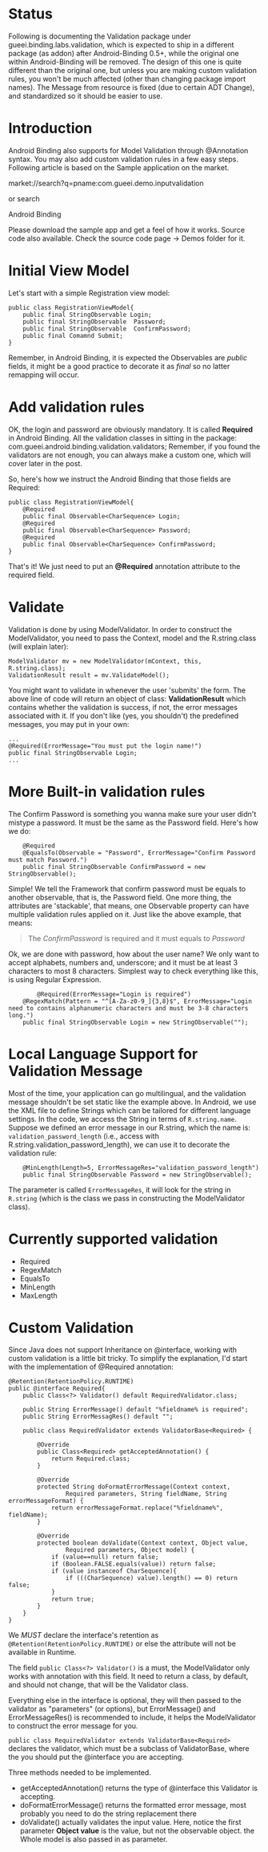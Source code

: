 # Status #

Following is documenting the Validation package under gueei.binding.labs.validation, which is expected to ship in a different package (as addon) after Android-Binding 0.5+, while the original one within Android-Binding will be removed. The design of this one is quite different than the original one, but unless you are making custom validation rules, you won't be much affected (other than changing package import names). The Message from resource is fixed (due to certain ADT Change), and standardized so it should be easier to use.

# Introduction #

Android Binding also supports for Model Validation through @Annotation syntax. You may also add custom validation rules in a few easy steps.
Following article is based on the Sample application on the market.

market://search?q=pname:com.gueei.demo.inputvalidation

or search

Android Binding

Please download the sample app and get a feel of how it works. Source code also available. Check the source code page -> Demos folder for it.

# Initial View Model #

Let's start with a simple Registration view model:

```
public class RegistrationViewModel{
    public final StringObservable Login;
    public final StringObservable  Password;
    public final StringObservable  ConfirmPassword;
    public final Comamnd Submit;
}
```

Remember, in Android Binding, it is expected the Observables are _public_ fields, it might be a good practice to decorate it as _final_ so no latter remapping will occur.

# Add validation rules #

OK, the login and password are obviously mandatory. It is called **Required** in Android Binding. All the validation classes in sitting in the package: com.gueei.android.binding.validation.validators; Remember, if you found the validators are not enough, you can always make a custom one, which will cover later in the post.

So, here's how we instruct the Android Binding that those fields are Required:

```
public class RegistrationViewModel{
    @Required
    public final Observable<CharSequence> Login;
    @Required
    public final Observable<CharSequence> Password;
    @Required
    public final Observable<CharSequence> ConfirmPassword;
}
```

That's it! We just need to put an **@Required** annotation attribute to the required field.

# Validate #

Validation is done by using ModelValidator. In order to construct the ModelValidator, you need to pass the Context, model and the R.string.class (will explain later):

```
ModelValidator mv = new ModelValidator(mContext, this, R.string.class);
ValidationResult result = mv.ValidateModel();
```

You might want to validate in whenever the user 'submits' the form. The above line of code will return an object of class: **ValidationResult** which contains whether the validation is success, if not, the error messages associated with it. If you don't like (yes, you shouldn't) the predefined messages, you may put in your own:

```
...
@Required(ErrorMessage="You must put the login name!")
public final StringObservable Login;
...
```

# More Built-in validation rules #

The Confirm Password is something you wanna make sure your user didn't mistype a password. It must be the same as the Password field. Here's how we do:

```
	@Required
	@EqualsTo(Observable = "Password", ErrorMessage="Confirm Password must match Password.")
	public final StringObservable ConfirmPassword = new StringObservable();
```

Simple! We tell the Framework that confirm password must be equals to another observable, that is, the Password field. One more thing, the attributes are 'stackable', that means, one Observable property can have multiple validation rules applied on it. Just like the above example, that means:

> The _ConfirmPassword_ is required and it must equals to _Password_

Ok, we are done with password, how about the user name? We only want to accept alphabets, numbers and, underscore; and it must be at least 3 characters to most 8 characters. Simplest way to check everything like this, is using Regular Expression.

```
        @Required(ErrorMessage="Login is required")
	@RegexMatch(Pattern = "^[A-Za-z0-9_]{3,8}$", ErrorMessage="Login need to contains alphanumeric characters and must be 3-8 characters long.")
	public final StringObservable Login = new StringObservable("");
```

# Local Language Support for Validation Message #

Most of the time, your application can go multilingual, and the validation message shouldn't be set static like the example above. In Android, we use the XML file to define Strings which can be tailored for different language settings. In the code, we access the String in terms of `R.string.name`. Suppose we defined an error message in our R.string, which the name is: `validation_password_length` (i.e., access with R.string.validation\_password\_length), we can use it to decorate the validation rule:

```
	@MinLength(Length=5, ErrorMessageRes="validation_password_length")
	public final StringObservable Password = new StringObservable();
```

The parameter is called `ErrorMessageRes`, it will look for the string in `R.string` (which is the class we pass in constructing the ModelValidator class).

# Currently supported validation #

  * Required
  * RegexMatch
  * EqualsTo
  * MinLength
  * MaxLength

# Custom Validation #

Since Java does not support Inheritance on @interface, working with custom validation is a little bit tricky. To simplify the explanation, I'd start with the implementation of @Required annotation:

```
@Retention(RetentionPolicy.RUNTIME)
public @interface Required{
	public Class<?> Validator() default RequiredValidator.class;

	public String ErrorMessage() default "%fieldname% is required";
	public String ErrorMessagRes() default "";
	
	public class RequiredValidator extends ValidatorBase<Required> {

		@Override
		public Class<Required> getAcceptedAnnotation() {
			return Required.class;
		}

		@Override
		protected String doFormatErrorMessage(Context context,
				Required parameters, String fieldName, String errorMessageFormat) {
			return errorMessageFormat.replace("%fieldname%", fieldName);
		}

		@Override
		protected boolean doValidate(Context context, Object value,
				Required parameters, Object model) {
			if (value==null) return false;
			if (Boolean.FALSE.equals(value)) return false;
			if (value instanceof CharSequence){
				if (((CharSequence) value).length() == 0) return false;
			}
			return true;
		}
	}
}
```

We _MUST_ declare the interface's retention as `@Retention(RetentionPolicy.RUNTIME)` or else the attribute will not be available in Runtime.

The field `public Class<?> Validator()` is a must, the ModelValidator only works with annotation with this field. It need to return a class, by default, and should not change, that will be the Validator class.

Everything else in the interface is optional, they will then passed to the validator as "parameters" (or options), but ErrorMessage() and ErrorMessageRes() is recommended to include, it helps the ModelValidator to construct the error message for you.

`public class RequiredValidator extends ValidatorBase<Required>`
declares the validator, which must be a subclass of ValidatorBase<?>, where the <?> you should put the @interface you are accepting.

Three methods needed to be implemented.
  * getAcceptedAnnotation() returns the type of @interface this Validator is accepting.
  * doFormatErrorMessage() returns the formatted error message, most probably you need to do the string replacement there
  * doValidate() actually validates the input value. Here, notice the first parameter **Object value** is the value, but not the observable object. the Whole model is also passed in as parameter.